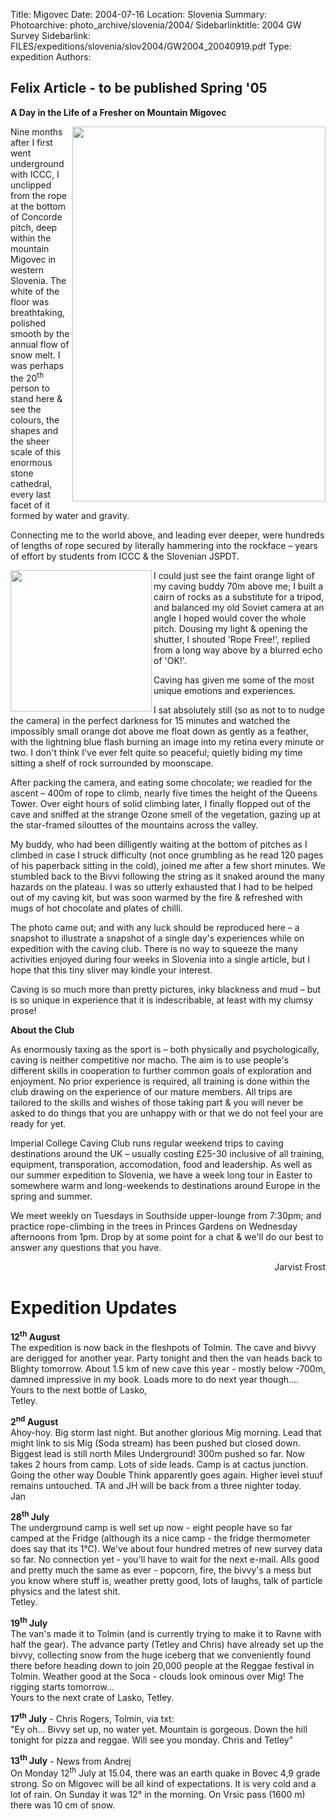 Title: Migovec
Date: 2004-07-16
Location: Slovenia
Summary:
Photoarchive: photo_archive/slovenia/2004/
Sidebarlinktitle: 2004 GW Survey
Sidebarlink:  FILES/expeditions/slovenia/slov2004/GW2004_20040919.pdf
Type: expedition
Authors:

<h2>Felix Article - to be published Spring '05</h2>
<p><b>A Day in the Life of a
Fresher on Mountain Migovec</b></p>


<p>
<a href="/caving/photo_archive/slovenia/2004/Clewin_on_Concorde_2004_Photo_by_Jarvist_Frost-mediumquality.JPG" >
<img align="right" width="405" height="600" src="/caving/photo_archive/slovenia/2004/Clewin_on_Concorde_2004_Photo_by_Jarvist_Frost-lowquality.JPG">
</a>
Nine months after I first
went underground with ICCC, I unclipped from the rope at the bottom
of Concorde pitch, deep within the mountain Migovec in western
Slovenia. The white of the floor was breathtaking, polished smooth by
the annual flow of snow melt. I was perhaps the 20<sup>th</sup>
person to stand here &amp; see the colours, the shapes and the sheer
scale of this enormous stone cathedral, every last facet of it formed
by water and gravity.</p>


<p>Connecting me to the world
above, and leading ever deeper, were hundreds of lengths of rope
secured by literally hammering into the rockface – years of
effort by students from ICCC &amp; the Slovenian JSPDT.</p>
<img align="left" src="/caving/FILES/expeditions/slovenia/slov2004/concorde_located.jpg" width="226" >

<p>I could just see the faint
orange light of my caving buddy 70m above me; I built a cairn of
rocks as a substitute for a tripod, and balanced my old Soviet camera
at an angle I hoped would cover the whole pitch. Dousing my light &amp;
opening the shutter, I shouted 'Rope Free!', replied from a long way
above by a blurred echo of 'OK!'.</p>


<p>Caving has given me some
of the most unique emotions and experiences.</p>
<p>I sat absolutely still (so
as not to to nudge the camera) in the perfect darkness for 15 minutes
and watched the impossibly small orange dot above me float down as
gently as a feather, with the lightning blue flash burning an image
into my retina every minute or two. I don't think I've ever felt
quite so peaceful; quietly biding my time sitting a shelf of rock
surrounded by moonscape.</p>
<p>After packing the camera,
and eating some chocolate; we readied for the ascent – 400m of
rope to climb, nearly five times the height of the Queens Tower. Over
eight hours of solid climbing later, I finally flopped out of the
cave and sniffed at the strange Ozone smell of the vegetation, gazing
up at the star-framed silouttes of the mountains across the valley.
</p>
<p>My buddy, who had been
dilligently waiting at the bottom of pitches as I climbed in case I
struck difficulty (not once grumbling as he read 120 pages of his
paperback sitting in the cold), joined me after a few short minutes.
We stumbled back to the Bivvi following the string as it snaked
around the many hazards on the plateau. I was so utterly exhausted
that I had to be helped out of my caving kit, but was soon warmed by
the fire &amp; refreshed with mugs of hot chocolate and plates of
chilli.</p>
<p>The photo came out; and
with any luck should be reproduced here – a snapshot to
illustrate a snapshot of a single day's experiences while on
expedition with the caving club. There is no way to squeeze the many
activities enjoyed during four weeks in Slovenia into a single
article, but I hope that this tiny sliver may kindle your interest.
</p>
<p>Caving is so much more
than pretty pictures, inky blackness and mud – but is so unique
in experience that it is indescribable, at least with my clumsy
prose!</p>
<p><b>About the Club</b></p>
<p>As enormously taxing as
the sport is – both physically and psychologically, caving is
neither competitive nor macho. The aim is to use people's different
skills in cooperation to further common goals of exploration and
enjoyment. No prior experience is required, all training is done
within the club drawing on the experience of our mature members. All
trips are tailored to the skills and wishes of those taking part &amp;
you will never be asked to do things that you are unhappy with or
that we do not feel your are ready for yet.</p>
<p>Imperial College Caving
Club runs regular weekend trips to caving destinations around the UK
– usually costing £25-30 inclusive of all training,
equipment, transporation, accomodation, food and leadership. As well
as our summer expedition to Slovenia, we have a week long tour in
Easter to somewhere warm and long-weekends to destinations around
Europe in the spring and summer.  
</p>
<p>We meet weekly on Tuesdays
in Southside upper-lounge from 7:30pm; and practice rope-climbing in
the trees in Princes Gardens on Wednesday afternoons from 1pm. Drop
by at some point for a chat &amp; we'll do our best to answer any
questions that you have.</p>

<p style="text-align:right">
Jarvist Frost
</p>

<h1>Expedition Updates</h1>
  <p>
      <b>12<sup>th</sup> August</b><br>
    The expedition is now back in the fleshpots of Tolmin. The cave and bivvy are derigged for another year.
    Party tonight and then the van heads back to Blighty tomorrow. About 1.5 km of new cave this year - mostly
    below -700m, damned impressive in my book. Loads more to do next year though.... <br>
    Yours to the next bottle of Lasko,<br>
    Tetley.
  </p>

  <p>
    <b>2<sup>nd</sup> August</b><br>
    Ahoy-hoy. Big storm last night.  But another glorious Mig morning.  Lead that might link to sis Mig (Soda stream)
    has been pushed but closed down.  Biggest lead is still north Miles Underground!  300m pushed so far.  Now takes
    2 hours from camp.  Lots of side leads.  Camp is at cactus junction.  Going the other way Double Think apparently
    goes again.  Higher level stuuf remains untouched.  TA and JH will be back from a three nighter today.<br>
    Jan
  </p>

  <p>
    <b>28<sup>th</sup> July</b><br>
    The underground camp is well set up now - eight people have so far camped at the Fridge (although its a nice
    camp - the fridge thermometer does say that its 1°C). We've about four hundred metres of new
    survey data so far. No connection yet - you'll have to wait for the next e-mail. Alls good and pretty much
    the same as ever - popcorn, fire, the bivvy's a mess but you know where stuff is, weather pretty good,
    lots of laughs, talk of particle physics and the latest shit. <br>
    Tetley.
  </p>

  <p>
    <b>19<sup>th</sup> July</b><br>
  The van's made it to Tolmin (and is currently trying to make it to Ravne with half the gear).
  The advance party (Tetley and Chris) have already set up the bivvy, collecting snow from
   the huge iceberg that we conveniently found there before heading down to join 20,000 people
  at the Reggae festival in Tolmin. Weather good at the Soca - clouds look ominous over Mig!
  The rigging starts tomorrow... <br>
Yours to the next crate of Lasko, Tetley.
</p>
  <p>
    <b>17<sup>th</sup> July</b> - Chris Rogers, Tolmin, via txt:<br>
    "Ey oh... Bivvy set up, no water yet. Mountain is gorgeous. Down the hill
    tonight for pizza and reggae. Will see you monday. Chris and Tetley"
</p>

<p>
    <b>13<sup>th</sup> July</b> - News from Andrej<br>
    On Monday 12<sup>th</sup> July at 15.04, there was an earth quake in Bovec 4,9
    grade strong. So on Migovec will be all kind of expectations. It is very cold
    and a lot of rain. On Sunday it was 12° in the morning. On Vrsic pass (1600 m)
    there was 10 cm of snow.
  </p>
